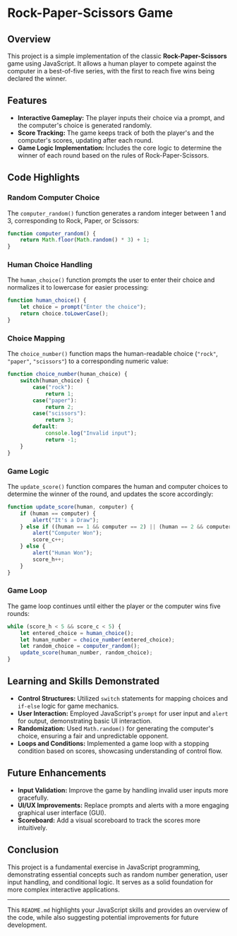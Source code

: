 
# Rock-Paper-Scissors Game

## Overview

This project is a simple implementation of the classic **Rock-Paper-Scissors** game using JavaScript. It allows a human player to compete against the computer in a best-of-five series, with the first to reach five wins being declared the winner.

## Features

- **Interactive Gameplay:** The player inputs their choice via a prompt, and the computer's choice is generated randomly.
- **Score Tracking:** The game keeps track of both the player's and the computer's scores, updating after each round.
- **Game Logic Implementation:** Includes the core logic to determine the winner of each round based on the rules of Rock-Paper-Scissors.

## Code Highlights

### Random Computer Choice
The `computer_random()` function generates a random integer between 1 and 3, corresponding to Rock, Paper, or Scissors:

```javascript
function computer_random() {
    return Math.floor(Math.random() * 3) + 1;
}
```

### Human Choice Handling
The `human_choice()` function prompts the user to enter their choice and normalizes it to lowercase for easier processing:

```javascript
function human_choice() {
    let choice = prompt("Enter the choice");
    return choice.toLowerCase();
}
```

### Choice Mapping
The `choice_number()` function maps the human-readable choice (`"rock"`, `"paper"`, `"scissors"`) to a corresponding numeric value:

```javascript
function choice_number(human_choice) {
    switch(human_choice) {
        case("rock"):
            return 1;
        case("paper"):
            return 2;
        case("scissors"):
            return 3;
        default:
            console.log("Invalid input");
            return -1;
    }
}
```

### Game Logic
The `update_score()` function compares the human and computer choices to determine the winner of the round, and updates the score accordingly:

```javascript
function update_score(human, computer) {
    if (human == computer) {
        alert("It's a Draw");
    } else if ((human == 1 && computer == 2) || (human == 2 && computer == 3) || (human == 3 && computer == 1)) {
        alert("Computer Won");
        score_c++;
    } else {
        alert("Human Won");
        score_h++;
    }
}
```

### Game Loop
The game loop continues until either the player or the computer wins five rounds:

```javascript
while (score_h < 5 && score_c < 5) {
    let entered_choice = human_choice();
    let human_number = choice_number(entered_choice);
    let random_choice = computer_random();
    update_score(human_number, random_choice);
}
```

## Learning and Skills Demonstrated

- **Control Structures:** Utilized `switch` statements for mapping choices and `if-else` logic for game mechanics.
- **User Interaction:** Employed JavaScript's `prompt` for user input and `alert` for output, demonstrating basic UI interaction.
- **Randomization:** Used `Math.random()` for generating the computer's choice, ensuring a fair and unpredictable opponent.
- **Loops and Conditions:** Implemented a game loop with a stopping condition based on scores, showcasing understanding of control flow.

## Future Enhancements

- **Input Validation:** Improve the game by handling invalid user inputs more gracefully.
- **UI/UX Improvements:** Replace prompts and alerts with a more engaging graphical user interface (GUI).
- **Scoreboard:** Add a visual scoreboard to track the scores more intuitively.

## Conclusion

This project is a fundamental exercise in JavaScript programming, demonstrating essential concepts such as random number generation, user input handling, and conditional logic. It serves as a solid foundation for more complex interactive applications.

---

This `README.md` highlights your JavaScript skills and provides an overview of the code, while also suggesting potential improvements for future development.